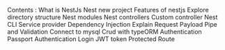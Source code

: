 Contents :
    What is NestJs
     Nest new project
     Features of nestjs
     Explore directory structure
     Nest modules
     Nest controllers
     Custom controller
      Nest CLI
      Service provider
       Dependency Injection Explain
       Request Payload
       Pipe and Validation
       Connect to mysql
       Crud with typeORM
       Authentication
       Passport Authentication
       Login JWT token
        Protected Route
